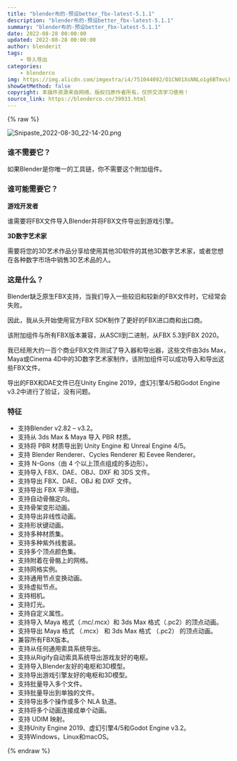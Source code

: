 ```yaml
---
title: "blender布的-预设better_fbx-latest-5.1.1"
description: "blender布的-预设better_fbx-latest-5.1.1"
summary: "blender布的-预设better_fbx-latest-5.1.1"
date: 2022-08-28 00:00:00
updated: 2022-08-28 00:00:00
author: blenderit
tags: 
    - 导入导出
categories:
    - blenderco
img: https://img.alicdn.com/imgextra/i4/751044092/O1CN01XsNNLo1g6BTmvLFZA_!!751044092.png
showGetMethod: false
copyright: 本插件资源来自网络，版权归原作者所有，仅供交流学习使用！
source_link: https://blenderco.cn/39933.html
---
```


{% raw %}
<p><img class="aligncenter" src="https://img.alicdn.com/imgextra/i4/751044092/O1CN01XsNNLo1g6BTmvLFZA_!!751044092.png" alt="Snipaste_2022-08-30_22-14-20.png"></p><h3>谁不需要它？</h3><p>如果Blender是你唯一的工具链，你不需要这个附加组件。</p><h3>谁可能需要它？</h3><p><strong>游戏开发者</strong></p><p>谁需要将FBX文件导入Blender并将FBX文件导出到游戏引擎。</p><p><strong>3D数字艺术家</strong></p><p>需要将您的3D艺术作品分享给使用其他3D软件的其他3D数字艺术家，或者您想在各种数字市场中销售3D艺术品的人。</p><h3>这是什么？</h3><p>Blender缺乏原生FBX支持，当我们导入一些较旧和较新的FBX文件时，它经常会失败。</p><p>因此，我从头开始使用官方FBX SDK制作了更好的FBX进口商和出口商。</p><p>该附加组件与所有FBX版本兼容，从ASCII到二进制，从FBX 5.3到FBX 2020。</p><p>我已经用大约一百个商业FBX文件测试了导入器和导出器，这些文件由3ds Max，Maya或Cinema 4D中的3D数字艺术家制作，该附加组件可以成功导入和导出这些FBX文件。</p><p>导出的FBX和DAE文件已在Unity Engine 2019，虚幻引擎4/5和Godot Engine v3.2中进行了验证，没有问题。</p><h3>特征</h3><ul>
<li>支持Blender v2.82 – v3.2。</li>
<li>支持从 3ds Max &amp; Maya 导入 PBR 材质。</li>
<li>支持将 PBR 材质导出到 Unity Engine 和 Unreal Engine 4/5。</li>
<li>支持 Blender Renderer、Cycles Renderer 和 Eevee Renderer。</li>
<li>支持 N-Gons（由 4 个以上顶点组成的多边形）。</li>
<li>支持导入 FBX、DAE、OBJ、DXF 和 3DS 文件。</li>
<li>支持导出 FBX、DAE、OBJ 和 DXF 文件。</li>
<li>支持导出 FBX 平滑组。</li>
<li>支持自动骨骼定向。</li>
<li>支持骨架变形动画。</li>
<li>支持导出非线性动画。</li>
<li>支持形状键动画。</li>
<li>支持多种材质集。</li>
<li>支持多种紫外线套装。</li>
<li>支持多个顶点颜色集。</li>
<li>支持附着在骨骼上的网格。</li>
<li>支持网格实例。</li>
<li>支持通用节点变换动画。</li>
<li>支持虚拟节点。</li>
<li>支持相机。</li>
<li>支持灯光。</li>
<li>支持自定义属性。</li>
<li>支持导入 Maya 格式（.mc/.mcx）和 3ds Max 格式（.pc2）的顶点动画。</li>
<li>支持导出 Maya 格式 （.mcx） 和 3ds Max 格式 （.pc2） 的顶点动画。</li>
<li>兼容所有FBX版本。</li>
<li>支持从任何通用索具系统导出。</li>
<li>支持从Rigify自动索具系统导出游戏友好的电枢。</li>
<li>支持导入Blender友好的电枢和3D模型。</li>
<li>支持导出游戏引擎友好的电枢和3D模型。</li>
<li>支持批量导入多个文件。</li>
<li>支持批量导出到单独的文件。</li>
<li>支持导出多个操作或多个 NLA 轨道。</li>
<li>支持将多个动画连接成单个动画。</li>
<li>支持 UDIM 映射。</li>
<li>支持Unity Engine 2019、虚幻引擎4/5和Godot Engine v3.2。</li>
<li>支持Windows，Linux和macOS。</li>
</ul>
<div style="display: none">blenderco</div>
{% endraw %}
